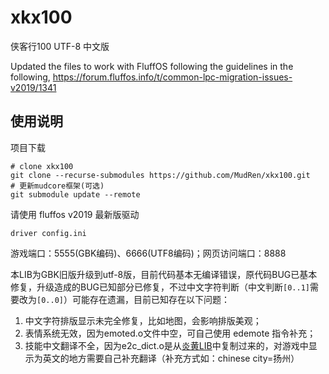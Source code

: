 # xkx100
侠客行100 UTF-8 中文版

Updated the files to work with FluffOS following the guidelines in the following,
https://forum.fluffos.info/t/common-lpc-migration-issues-v2019/1341

## 使用说明

项目下载

    # clone xkx100
    git clone --recurse-submodules https://github.com/MudRen/xkx100.git
    # 更新mudcore框架(可选)
    git submodule update --remote

请使用 fluffos v2019 最新版驱动

    driver config.ini

游戏端口：5555(GBK编码)、6666(UTF8编码)；网页访问端口：8888

本LIB为GBK旧版升级到utf-8版，目前代码基本无编译错误，原代码BUG已基本修复，升级造成的BUG已知部分已修复，不过中文字符判断（中文判断`[0..1]`需要改为`[0..0]`）可能存在遗漏，目前已知存在以下问题：

1. 中文字符排版显示未完全修复，比如地图，会影响排版美观；
2. 表情系统无效，因为emoted.o文件中空，可自己使用 edemote 指令补充；
3. 技能中文翻译不全，因为e2c_dict.o是从[炎黄LIB](https://github.com/oiuv/mud)中复制过来的，对游戏中显示为英文的地方需要自己补充翻译（补充方式如：chinese city=扬州）
